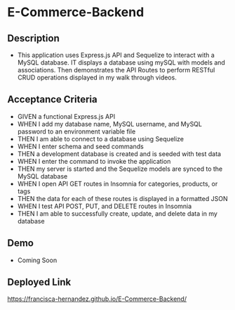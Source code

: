 # E-Commerce-Backend

## Description
* This application uses Express.js API and Sequelize to interact with a MySQL database. IT displays a database using mySQL with models and associations. Then demonstrates the API Routes to perform RESTful CRUD operations displayed in my walk through videos.

## Acceptance Criteria
* GIVEN a functional Express.js API
* WHEN I add my database name, MySQL username, and MySQL password to an environment variable file
* THEN I am able to connect to a database using Sequelize
* WHEN I enter schema and seed commands
* THEN a development database is created and is seeded with test data
* WHEN I enter the command to invoke the application
* THEN my server is started and the Sequelize models are synced to the MySQL database
* WHEN I open API GET routes in Insomnia for categories, products, or tags
* THEN the data for each of these routes is displayed in a formatted JSON
* WHEN I test API POST, PUT, and DELETE routes in Insomnia
* THEN I am able to successfully create, update, and delete data in my database

## Demo
* Coming Soon

## Deployed Link
https://francisca-hernandez.github.io/E-Commerce-Backend/

